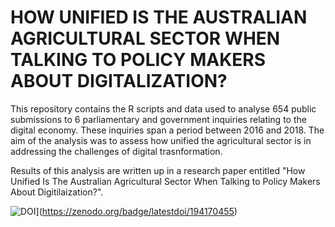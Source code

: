 # HOW UNIFIED IS THE AUSTRALIAN AGRICULTURAL SECTOR WHEN TALKING TO POLICY MAKERS ABOUT DIGITALIZATION?

This repository contains the R scripts and data used to analyse 654 public submissions to 6 parliamentary and government inquiries relating to the digital economy. These inquiries span a period between 2016 and 2018. The aim of the analysis was to assess how unified the agricultural sector is in addressing the challenges of digital trasnformation.

Results of this analysis are written up in a research paper entitled "How Unified Is The Australian Agricultural Sector When Talking to Policy Makers About Digitilaization?".

![DOI](https://zenodo.org/badge/194170455.svg)](https://zenodo.org/badge/latestdoi/194170455)

